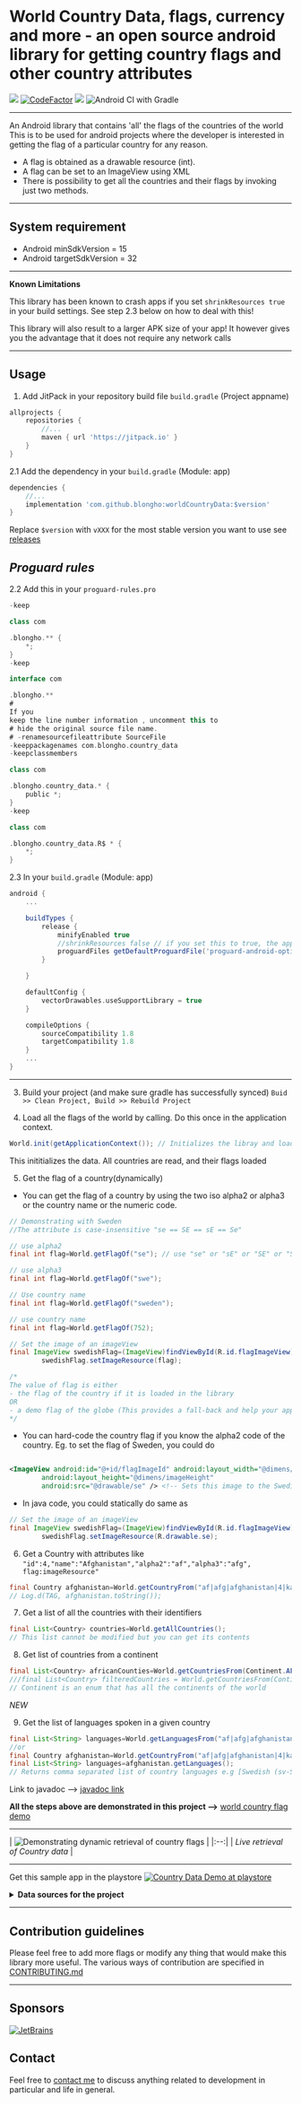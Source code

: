 # World Country Data, flags, currency and more - an open source android library for getting country flags and other country attributes

[![](https://jitpack.io/v/blongho/worldCountryData.svg)](https://jitpack.io/#blongho/worldCountryData)
[![CodeFactor](https://www.codefactor.io/repository/github/blongho/worldcountrydata/badge)](https://www.codefactor.io/repository/github/blongho/worldcountrydata)
[![](https://jitci.com/gh/blongho/worldCountryData/svg)](https://jitci.com/gh/blongho/worldCountryData)
![Android CI with Gradle](https://github.com/blongho/worldCountryData/workflows/Java%20CI%20with%20Gradle/badge.svg)

---

An Android library that contains 'all' the flags of the countries of the world This is to be used
for android projects where the developer is interested in getting the flag of a particular country
for any reason.

- A flag is obtained as a drawable resource (int).
- A flag can be set to an ImageView using XML
- There is possibility to get all the countries and their flags by invoking just two methods.

---

## System requirement

- Android minSdkVersion = 15
- Android targetSdkVersion = 32
---

**Known Limitations**

This library has been known to crash apps if you set `shrinkResources true` in your build settings. See step 2.3 below on how to deal with this!

This library will also result to a larger APK size of your app! It however gives you the advantage
that it does not require any network calls

---

## Usage

1. Add JitPack in your repository build file `build.gradle` (Project appname)

```groovy
allprojects {
    repositories {
        //...
        maven { url 'https://jitpack.io' }
    }
}
```

2.1 Add the dependency in your `build.gradle` (Module: app)

```groovy
dependencies {
    //...
    implementation 'com.github.blongho:worldCountryData:$version'
}
```

Replace `$version` with `vXXX` for the most stable version you want to use
see [releases](https://github.com/blongho/worldCountryData/releases)

*Proguard rules*
---
2.2 Add this in your `proguard-rules.pro`

```groovy
-keep

class com

.blongho.** {
    *;
}
-keep

interface com

.blongho.**
#
If you
keep the line number information , uncomment this to
# hide the original source file name.
# -renamesourcefileattribute SourceFile
-keeppackagenames com.blongho.country_data
-keepclassmembers

class com

.blongho.country_data.* {
    public *;
}
-keep

class com

.blongho.country_data.R$ * {
    *;
}
```

2.3 In your `build.gradle` (Module: app)

```groovy
android {
    ...

    buildTypes {
        release {
            minifyEnabled true
            //shrinkResources false // if you set this to true, the application will crash
            proguardFiles getDefaultProguardFile('proguard-android-optimize.txt'), 'proguard-rules.pro'
        }

    }

    defaultConfig {
        vectorDrawables.useSupportLibrary = true
    }

    compileOptions {
        sourceCompatibility 1.8
        targetCompatibility 1.8
    }
    ...
}
```

---

3. Build your project (and make sure gradle has successfully synced)
   `Buid >> Clean Project, Build >> Rebuild Project`


4. Load all the flags of the world by calling. Do this once in the application context.

```java
World.init(getApplicationContext()); // Initializes the libray and loads all data
```

This inititializes the data. All countries are read, and their flags loaded

5. Get the flag of a country(dynamically)

- You can get the flag of a country by using the two iso alpha2 or alpha3 or the country name or the
  numeric code.

```java
// Demonstrating with Sweden
//The attribute is case-insensitive "se == SE == sE == Se"

// use alpha2
final int flag=World.getFlagOf("se"); // use "se" or "sE" or "SE" or "Se"

// use alpha3
final int flag=World.getFlagOf("swe");

// Use country name
final int flag=World.getFlagOf("sweden");

// use country name
final int flag=World.getFlagOf(752);

// Set the image of an imageView
final ImageView swedishFlag=(ImageView)findViewById(R.id.flagImageView);
        swedishFlag.setImageResource(flag);

/*
The value of flag is either
- the flag of the country if it is loaded in the library
OR
- a demo flag of the globe (This provides a fall-back and help your app not crash due to nullPointerException)
*/
```

- You can hard-code the country flag if you know the alpha2 code of the country. Eg. to set the flag
  of Sweden, you could do

```xml

<ImageView android:id="@+id/flagImageId" android:layout_width="@dimens/imageWidth"
        android:layout_height="@dimens/imageHeight"
        android:src="@drawable/se" /> <!-- Sets this image to the Swedish flag -->
```

- In java code, you could statically do same as

```java
// Set the image of an imageView
final ImageView swedishFlag=(ImageView)findViewById(R.id.flagImageView);
        swedishFlag.setImageResource(R.drawable.se);
```

6. Get a Country with attributes
   like `"id":4,"name":"Afghanistan","alpha2":"af","alpha3":"afg", flag:imageResource"`

```java
final Country afghanistan=World.getCountryFrom("af|afg|afghanistan|4|kabul");
// Log.d(TAG, afghanistan.toString()); 
```

7. Get a list of all the countries with their identifiers

```java
final List<Country> countries=World.getAllCountries();
// This list cannot be modified but you can get its contents
```

8. Get list of countries from a continent

```java
final List<Country> africanCounties=World.getCountriesFrom(Continent.AFRICA);
///final List<Country> filteredCountries = World.getCountriesFrom(Continent.[AFRICA|ASIA|EUROPE|OCEANA|SOUTH_AMERICA|NORTH_AMERICA])
// Continent is an enum that has all the continents of the world
```

*NEW*

9. Get the list of languages spoken in a given country

```java
final List<String> languages=World.getLanguagesFrom("af|afg|afghanistan|4|kabul");
//or 
final Country afghanistan=World.getCountryFrom("af|afg|afghanistan|4|kabul");
final List<String> languages=afghanistan.getLanguages();
// Returns comma separated list of country languages e.g [Swedish (sv-SE), Northern Sami (se), Southern Sami (sma), Finnish (fi-SE)]
```

Link to javadoc --> [javadoc link](https://blongho.github.io/worldCountryData/doc/)

**All the steps above are demonstrated in this project
-->** [world country flag demo](https://github.com/blongho/world-country-data-demo)

---

| ![Demonstrating dynamic retrieval of country flags](https://github.com/blongho/world-country-data-demo/blob/master/img/animated_gif.gif)
| |:--:| | *Live retrieval of Country data* |

---

Get this sample app in the playstore
[![Country Data Demo at playstore](img/playstore.png)](https://play.google.com/store/apps/details?id=com.blongho.countrydata)


<details>
<summary><b>Data sources for the project</b></summary>

### All country flags

Most of the flags came from [flagpedia.net](http://flagpedia.net/download). This site does not
contain all the countries in the world so some where downloaded
from [wikipedia](https://www.wikipedia.org/) after quering the country name

### Countries and their iso alpha values

All country names were download from [Geonames](https://www.geonames.org/countries/)
using a Python project written by [Bernard Longho aka @blongho](https://github.com/blongho/). Check
it out [Countries data by blongho](https://github.com/blongho/countries)

### Getting different dimensions of the flags

Some guys from Egypt made some awesome [App icon generator](https://appicon.co/#image-sets)
which generates android drawables as well as iOS images(if you want) in different dimensions. It is
super fast and can do batch processing of images.
</details>

---

## Contribution guidelines

Please feel free to add more flags or modify any thing that would make this library more useful. The
various ways of contribution are specified in [CONTRIBUTING.md](CONTRIBUTING.md)

---

## Sponsors
[![JetBrains](https://camo.githubusercontent.com/a010fff40eef7066a2765eb82de6f8786e2971e343ed6295a148c637eead884c/687474703a2f2f6678657870657269656e63652e636f6d2f77702d636f6e74656e742f75706c6f6164732f323031332f30342f6a6574627261696e732e706e67)](https://www.jetbrains.com/community/opensource/#support)

## Contact

Feel free to [contact me](mailto:blongho02@gmail.com) to discuss anything related to development in
particular and life in general.
